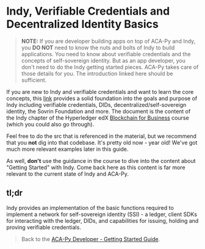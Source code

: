 # Indy, Verifiable Credentials and Decentralized Identity Basics

> **NOTE:** If you are developer building apps on top of ACA-Py and Indy, you **DO NOT** need to know the nuts and bolts of Indy to build applications. You need to know about verifiable credentials and the concepts of self-sovereign identity. But as an app developer, you don't need to do the Indy getting started pieces. ACA-Py takes care of those details for you. The introduction linked here should be sufficient.

If you are new to Indy and verifiable credentials and want to learn the core concepts, this [link](https://github.com/hyperledger/education/blob/master/LFS171x/docs/introduction-to-hyperledger-indy.md) provides a solid foundation into the goals and purpose of Indy including verifiable credentials, DIDs, decentralized/self-sovereign identity, the Sovrin Foundation and more. The document is the content of the Indy chapter of the Hyperledger edX [Blockchain for Business](https://www.edx.org/course/blockchain-for-business-an-introduction-to-hyperledger-technologies) course (which you could also go through).

Feel free to do the src that is referenced in the material, but we recommend that you **not** dig into that codebase. It's pretty old now - year old!  We've got much more relevant examples later in this guide.

As well, **don't** use the guidance in the course to dive into the content about "Getting Started" with Indy. Come back here as this content is far more relevant to the current state of Indy and ACA-Py.

## tl;dr

Indy provides an implementation of the basic functions required to implement a network for self-sovereign identity (SSI) - a ledger, client SDKs for interacting with the ledger, DIDs, and capabilities for issuing, holding and proving verifiable credentials.

> Back to the [ACA-Py Developer - Getting Started Guide](./README.md).
